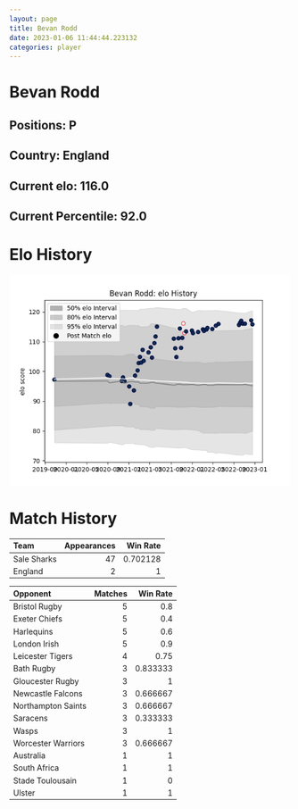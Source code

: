 ```yaml
---  
layout: page  
title: Bevan Rodd  
date: 2023-01-06 11:44:44.223132  
categories: player  
---
```

# Bevan Rodd

## Positions: P

## Country: England

## Current elo: 116.0

## Current Percentile: 92.0

# Elo History


![elo history](history_BevanRodd.png)
# Match History


| Team        |   Appearances |   Win Rate |
|:------------|--------------:|-----------:|
| Sale Sharks |            47 |   0.702128 |
| England     |             2 |   1        |

| Opponent           |   Matches |   Win Rate |
|:-------------------|----------:|-----------:|
| Bristol Rugby      |         5 |   0.8      |
| Exeter Chiefs      |         5 |   0.4      |
| Harlequins         |         5 |   0.6      |
| London Irish       |         5 |   0.9      |
| Leicester Tigers   |         4 |   0.75     |
| Bath Rugby         |         3 |   0.833333 |
| Gloucester Rugby   |         3 |   1        |
| Newcastle Falcons  |         3 |   0.666667 |
| Northampton Saints |         3 |   0.666667 |
| Saracens           |         3 |   0.333333 |
| Wasps              |         3 |   1        |
| Worcester Warriors |         3 |   0.666667 |
| Australia          |         1 |   1        |
| South Africa       |         1 |   1        |
| Stade Toulousain   |         1 |   0        |
| Ulster             |         1 |   1        |